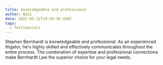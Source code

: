 ```yaml
---
title: knowledgeable and professional
author: Niki
date: 2021-05-22T19:43:30.420Z
tags:
  - Testimonials
---
```

Stephen Bernhardt is knowledgeable and professional.  As an experienced litigator, he's highly skilled and effectively communicates throughout the entire process.  The combination of expertise and professional connections make Bernhardt Law the superior choice for your legal needs.